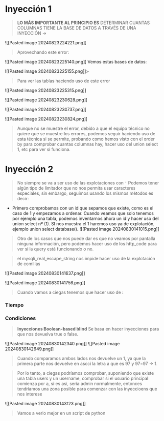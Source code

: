 # Inyección 1

> **LO MÁS IMPORTANTE AL PRINCIPIO ES** DETERMINAR CUANTAS COLUMNAS TIENE LA BASE DE DATOS A TRAVÉS DE UNA INYECCIÓN -> 

![[Pasted image 20240823224221.png]]

> Aprovechando este error:

![[Pasted image 20240823225140.png]]
Vemos estas bases de datos:

![[Pasted image 20240823225155.png]]> 
> Para  ver las tablas haciendo uso de este error
> 


![[Pasted image 20240823225315.png]]

![[Pasted image 20240823230628.png]]

![[Pasted image 20240823230737.png]]

![[Pasted image 20240823230824.png]]

> Aunque no se muestre el error, debido a que el equipo técnico no quiere que se muestre los errores, podemos seguir haciendo uso de esta técnica si se permite, probando como hemos visto con el order by para comprobar cuantas columnas hay, hacer uso del union select 1, etc para ver si funciona.


# Inyección 2

> No siempre se va a ser uso de las explotaciones con `'`
> Podemos tener algún tipo de limitador que no nos permita usar caracteres especiales, sin embargo, seguimos usando los mismos métodos es decir:


- Primero comprobamos con un id que sepamos que existe, como es el caso de 1 y empezamos a ordenar. Cuando veamos que solo tenemos por ejemplo una tabla, podemos inventarnos ahora un id y hacer uso del union select nº (1). SI nos muestra el 1 haremos uso ya de explotación, ejemplo union select database().
![[Pasted image 20240830141015.png]]


> Otro de los casos que nos puede dar es que no veamos por pantalla ninguna información, pero podemos hacer uso de los http_code para ver si la query está funcionando o no.

> el mysqli_real_escape_string nos impide hacer uso de la explotación de comillas



![[Pasted image 20240830141637.png]]



![[Pasted image 20240830141756.png]]


> Cuando vamos a ciegas tenemos que hacer uso de :

### Tiempo

> 


### Condiciones

> **Inyecciones Boolean-based blind**  Se basa en hacer inyecciones para que nos devuelva true o false.
> 

![[Pasted image 20240830142340.png]]
![[Pasted image 20240830142649.png]]
> Cuando comparamos ambos lados nos devuelve un 1, ya que la primera parte nos devuelve en ascci la letra a que es 97 y 97=97 -> 1.

> Por lo tanto, a ciegas podríamos comprobar, suponiendo que existe una tabla users y un username, comprobar si el usuario principal comienza por a, si es así, sería admin normalmente, entonces tendríamos una zona posible para comenzar con las inyeccioens que nos interese

![[Pasted image 20240830143123.png]]

> Vamos a verlo mejor en un script de python


